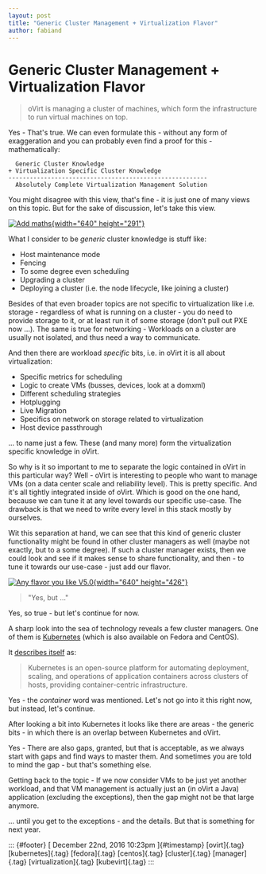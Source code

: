 ```yaml
---
layout: post
title: "Generic Cluster Management + Virtualization Flavor"
author: fabiand
---
```



Generic Cluster Management + Virtualization Flavor
==================================================

> oVirt is managing a cluster of machines, which form the infrastructure
> to run virtual machines on top.

Yes - That's true. We can even formulate this - without any form of
exaggeration and you can probably even find a proof for this -
mathematically:

      Generic Cluster Knowledge
    + Virtualization Specific Cluster Knowledge
    --------------------------------------------------------
      Absolutely Complete Virtualization Management Solution

You might disagree with this view, that's fine - it is just one of many
views on this topic. But for the sake of discussion, let's take this
view.

[![Add
maths](https://c2.staticflickr.com/1/49/189798921_0807b0e165_z.jpg){width="640"
height="291"}](https://www.flickr.com/photos/auyongcheemeng/189798921/ "Add maths")

What I consider to be *generic* cluster knowledge is stuff like:

-   Host maintenance mode
-   Fencing
-   To some degree even scheduling
-   Upgrading a cluster
-   Deploying a cluster (i.e. the node lifecycle, like joining a
    cluster)

Besides of that even broader topics are not specific to virtualization
like i.e. storage - regardless of what is running on a cluster - you do
need to provide storage to it, or at least run it of some storage (don't
pull out PXE now ...). The same is true for networking - Workloads on a
cluster are usually not isolated, and thus need a way to communicate.

And then there are workload *specific* bits, i.e. in oVirt it is all
about virtualization:

-   Specific metrics for scheduling
-   Logic to create VMs (busses, devices, look at a domxml)
-   Different scheduling strategies
-   Hotplugging
-   Live Migration
-   Specifics on network on storage related to virtualization
-   Host device passthrough

... to name just a few. These (and many more) form the virtualization
specific knowledge in oVirt.

So why is it so important to me to separate the logic contained in oVirt
in this particular way? Well - oVirt is interesting to people who want
to manage VMs (on a data center scale and reliability level). This is
pretty specific. And it's all tightly integrated inside of oVirt. Which
is good on the one hand, because we can tune it at any level towards our
specific use-case. The drawback is that we need to write every level in
this stack mostly by ourselves.

Wit this separation at hand, we can see that this kind of generic
cluster functionality might be found in other cluster managers as well
(maybe not exactly, but to a some degree). If such a cluster manager
exists, then we could look and see if it makes sense to share
functionality, and then - to tune it towards our use-case - just add our
flavor.

[![Any flavor you like
V5.0](https://c5.staticflickr.com/1/204/510529436_c27e72623a_z.jpg){width="640"
height="426"}](https://www.flickr.com/photos/pulpolux/510529436/in/photolist-M7ABE-aB2orb-4CW72b-aAZmj6-eSt8mM-afYK8R-aATnWy-aAYPS4-aATHu1-7kTSoY-4gf7vj-4CVUt9-8bXZ7W-aAZ5wD-aAQKgp-JkFUW-aARewi-aMq7p-aAZh9D-aAYNPB-aB2LX7-9vYEZo-oL214g-aATsF3-7BujwB-aAQJwz-aAR5UF-aATsd3-aAT9xo-5ToATT-7K2wBF-pwFVJ2-d7vwuA-7K6sy7-9oDYNr-4CVUiL-D5YNh-8HwSG7-aATged-6EfA6j-aATpKC-aB34eU-aAQuXz-uswER-XniF-aAQqzR-6Lngyx-aAZ25K-aAZ6xH-eib4TY "Any flavor you like V5.0")

> "Yes, but ..."

Yes, so true - but let's continue for now.

A sharp look into the sea of technology reveals a few cluster managers.
One of them is [Kubernetes](https://kubernetes.io) (which is also
available on Fedora and CentOS).

It [describes itself](http://kubernetes.io/docs/whatisk8s/) as:

> Kubernetes is an open-source platform for automating deployment,
> scaling, and operations of application containers across clusters of
> hosts, providing container-centric infrastructure.

Yes - the *container* word was mentioned. Let's not go into it this
right now, but instead, let's continue.

After looking a bit into Kubernetes it looks like there are areas - the
generic bits - in which there is an overlap between Kubernetes and
oVirt.

Yes - There are also gaps, granted, but that is acceptable, as we always
start with gaps and find ways to master them. And sometimes you are told
to mind the gap - but that's something else.

Getting back to the topic - If we now consider VMs to be just yet
another workload, and that VM management is actually just an (in oVirt a
Java) application (excluding the exceptions), then the gap might not be
that large anymore.

... until you get to the exceptions - and the details. But that is
something for next year.

::: {#footer}
[ December 22nd, 2016 10:23pm ]{#timestamp} [ovirt]{.tag}
[kubernetes]{.tag} [fedora]{.tag} [centos]{.tag} [cluster]{.tag}
[manager]{.tag} [virtualization]{.tag} [kubevirt]{.tag}
:::

